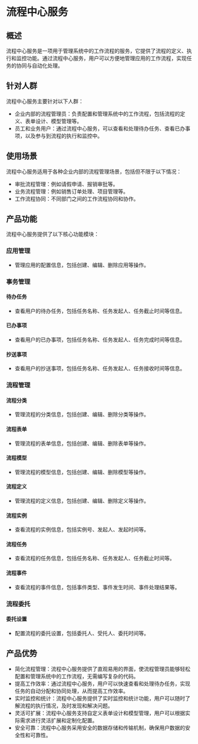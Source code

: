 # 流程中心服务

## 概述
流程中心服务是一项用于管理系统中的工作流程的服务，它提供了流程的定义、执行和监控功能。通过流程中心服务，用户可以方便地管理应用的工作流程，实现任务的协同与自动化处理。

## 针对人群
流程中心服务主要针对以下人群：
- 企业内部的流程管理员：负责配置和管理系统中的工作流程，包括流程的定义、表单设计、模型管理等。
- 员工和业务用户：通过流程中心服务，可以查看和处理待办任务、查看已办事项，以及参与到流程的执行和监控中。

## 使用场景
流程中心服务适用于各种企业内部的流程管理场景，包括但不限于以下情况：
- 审批流程管理：例如请假申请、报销审批等。
- 业务流程管理：例如销售订单处理、项目管理等。
- 工作流程协同：不同部门之间的工作流程协同和协作。

## 产品功能
流程中心服务提供了以下核心功能模块：

### 应用管理
- 管理应用的配置信息，包括创建、编辑、删除应用等操作。

### 事务管理
#### 待办任务
- 查看用户的待办任务，包括任务名称、任务发起人、任务截止时间等信息。

#### 已办事项
- 查看用户的已办事项，包括任务名称、任务发起人、任务完成时间等信息。

#### 抄送事项
- 查看用户的抄送事项，包括任务名称、任务发起人、任务接收时间等信息。

### 流程管理
#### 流程分类
- 管理流程的分类信息，包括创建、编辑、删除分类等操作。

#### 流程表单
- 管理流程的表单信息，包括创建、编辑、删除表单等操作。

#### 流程模型
- 管理流程的模型信息，包括创建、编辑、删除模型等操作。

#### 流程定义
- 管理流程的定义信息，包括创建、编辑、删除定义等操作。

#### 流程实例
- 查看流程的实例信息，包括实例号、发起人、发起时间等。

#### 流程任务
- 查看流程的任务信息，包括任务名称、任务发起人、任务截止时间等。

#### 流程事件
- 查看流程的事件信息，包括事件类型、事件发生时间、事件处理结果等。

### 流程委托
#### 委托设置
- 配置流程的委托设置，包括委托人、受托人、委托时间等。

## 产品优势
- 简化流程管理：流程中心服务提供了直观易用的界面，使流程管理员能够轻松配置和管理系统中的工作流程，无需编写复杂的代码。
- 提高工作效率：通过流程中心服务，用户可以快速查看和处理待办任务，实现任务的自动分配和协同处理，从而提高工作效率。
- 实时监控和统计：流程中心服务提供了实时监控和统计功能，用户可以随时了解流程的执行情况，及时发现和解决问题。
- 灵活可扩展：流程中心服务支持自定义表单设计和模型管理，用户可以根据实际需求进行灵活扩展和定制化配置。
- 安全可靠：流程中心服务采用安全的数据存储和传输机制，确保用户数据的安全性和可靠性。